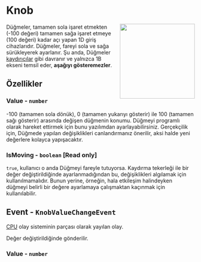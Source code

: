 # Knob

<img src="https://docs.retrogadgets.game/api/modules/Knob.png" width="200" align="right">

Düğmeler, tamamen sola işaret etmekten (-100 değeri) tamamen sağa işaret etmeye (100 değeri) kadar açı yapan 1D giriş cihazlarıdır. Düğmeler, fareyi sola ve sağa sürükleyerek ayarlanır. Şu anda, Düğmeler [kaydırıcılar](Slider.md) gibi davranır ve yalnızca 1B ekseni temsil eder, **aşağıyı gösteremezler**.

## Özellikler

### Value - `number` 
-100 (tamamen sola dönük), 0 (tamamen yukarıyı gösterir) ile 100 (tamamen sağı gösterir) arasında değişen düğmenin konumu. Düğmeyi programlı olarak hareket ettirmek için bunu yazılımdan ayarlayabilirsiniz. Gerçekçilik için, Düğmede yapılan değişiklikleri canlandırmanız önerilir, aksi halde yeni değerlere kolayca yapışacaktır.

### IsMoving - `boolean` **[Read only]**
`true`, kullanıcı o anda Düğmeyi fareyle tutuyorsa. Kaydırma tekerleği ile bir değer değiştirildiğinde ayarlanmadığından bu, değişiklikleri algılamak için kullanılmamalıdır. Bunun yerine, örneğin, hala etkileşim halindeyken düğmeyi belirli bir değere ayarlamaya çalışmaktan kaçınmak için kullanılabilir.

## Event - `KnobValueChangeEvent`
[CPU](../misc/CPU.md) olay sisteminin parçası olarak yayılan olay.

Değer değiştirildiğinde gönderilir.

### Value - `number`